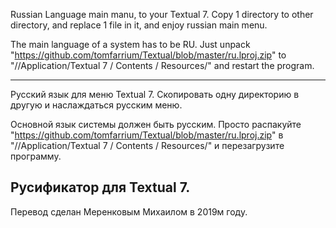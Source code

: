 Russian Language main manu, to your Textual 7.
Copy 1 directory to other directory, and replace 1 file in it, and enjoy russian main menu. 


The main language of a system has to be RU. Just unpack "https://github.com/tomfarrium/Textual/blob/master/ru.lproj.zip" to "//Application/Textual 7 ⁩/⁨ Contents ⁩/⁨ Resources/" and restart the program.

----------------

Русский язык для меню Textual 7. Скопировать одну директорию в другую и наслаждаться русским меню.

Основной язык системы должен быть русским. Просто распакуйте "https://github.com/tomfarrium/Textual/blob/master/ru.lproj.zip" в "//Application/Textual 7 ⁩/⁨ Contents ⁩/⁨ Resources/" и перезагрузите программу.


Русификатор для Textual 7.
------

Перевод сделан Меренковым Михаилом в 2019м году.
